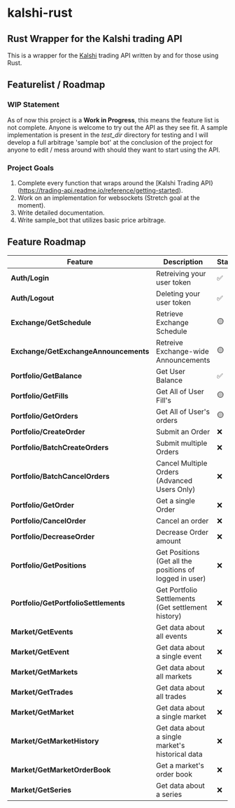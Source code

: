 # kalshi-rust

## Rust Wrapper for the Kalshi trading API

This is a wrapper for the [Kalshi](https://kalshi.com/) trading API written by and for those using Rust. 

## Featurelist / Roadmap

### WIP Statement
As of now this project is a **Work in Progress**, this means the feature list is not complete. Anyone is welcome to try out the API as they see fit. A sample implementation is present in the *test_dir* directory for testing and I will develop a full arbitrage 'sample bot' at the conclusion of the project for anyone to edit / mess around with should they want to start using the API.

### Project Goals
1. Complete every function that wraps around the [Kalshi Trading API}(https://trading-api.readme.io/reference/getting-started).
2. Work on an implementation for websockets (Stretch goal at the moment).
3. Write detailed documentation.
4. Write sample_bot that utilizes basic price arbitrage.

## Feature Roadmap

| Feature                | Description                           | Status      |
|------------------------|---------------------------------------|-------------|
| **Auth/Login**          | Retreiving your user token       |  ✅         |
| **Auth/Logout**         | Deleting your user token        |    ✅     |
| **Exchange/GetSchedule**          | Retrieve Exchange Schedule     |   🟡    |
| **Exchange/GetExchangeAnnouncements**          | Retreive Exchange-wide Announcements    |   🟡         |
| **Portfolio/GetBalance** | Get User Balance |     ✅  |
| **Portfolio/GetFills** | Get All of User Fill's| 🟡       |
| **Portfolio/GetOrders** | Get All of User's orders | 🟡       |
| **Portfolio/CreateOrder** | Submit an Order |❌          |
| **Portfolio/BatchCreateOrders** | Submit multiple Orders |❌          |
| **Portfolio/BatchCancelOrders** | Cancel Multiple Orders (Advanced Users Only) |❌          |
| **Portfolio/GetOrder** | Get a single Order |❌          |
| **Portfolio/CancelOrder** | Cancel an order |❌          |
| **Portfolio/DecreaseOrder** | Decrease Order amount |❌          |
| **Portfolio/GetPositions** | Get Positions (Get all the positions of logged in user) |❌          |
| **Portfolio/GetPortfolioSettlements** | Get Portfolio Settlements (Get settlement history) |❌          |
| **Market/GetEvents** | Get data about all events |❌          |
| **Market/GetEvent** | Get data about a single event |❌          |
| **Market/GetMarkets** | Get data about all markets |❌          |
| **Market/GetTrades** | Get data about all trades |❌          |
| **Market/GetMarket** | Get data about a single market |❌          |
| **Market/GetMarketHistory** | Get data about a single market's historical data |❌          |
| **Market/GetMarketOrderBook** | Get a market's order book |❌          |
| **Market/GetSeries** | Get data about a series |❌          |







